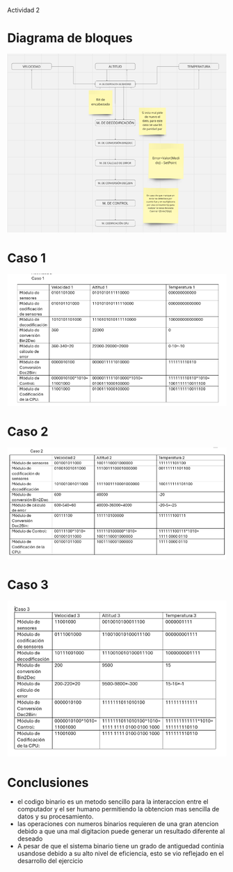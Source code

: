 Actividad 2
# Diagrama de bloques
![Diagrama de bloques](image-1.png)
# Caso 1
![Caso 1](image.png)
# Caso 2
![Caso 2](image-2.png)
# Caso 3
![Caso 3](image-3.png)

# Conclusiones
-  el codigo binario es un metodo sencillo para la interaccion entre el computador y el ser humano permitiendo la obtencion mas sencilla de datos y su procesamiento.
-  las operaciones con numeros binarios requieren de una gran atencion debido a que una mal digitacion puede generar un resultado diferente al deseado
-  A pesar de que el sistema binario tiene un grado de antiguedad continia usandose debido a su alto nivel de eficiencia, esto se vio reflejado en el desarrollo del ejercicio